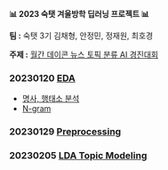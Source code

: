 **📊 2023 숙탯 겨울방학 딥러닝 프로젝트 📊**

**팀 :** 숙탯 3기 김채형, 안정민, 정재원, 최호경 

**주제 :** [월간 데이콘 뉴스 토픽 분류 AI 경진대회](https://dacon.io/competitions/official/235747/overview/description)

### 20230120 [EDA](https://github.com/havehill/sooktat_DL_project/tree/chaehyoung/230120)
- [명사, 행태소 분석](https://github.com/havehill/sooktat_DL_project/blob/chaehyoung/230120/1_EDA%20(1).ipynb)
- [N-gram](https://github.com/havehill/sooktat_DL_project/blob/chaehyoung/230120/1_EDA%20(2).ipynb)

### 20230129 [Preprocessing](https://github.com/havehill/sooktat_DL_project/blob/chaehyoung/Preprocessing_0129/2_Preprocessing_chaehyounng.ipynb)
  
### 20230205 [LDA Topic Modeling](https://github.com/havehill/sooktat_DL_project/blob/chaehyoung/LDA_0205/3_LDA_topic_modeling.ipynb)
